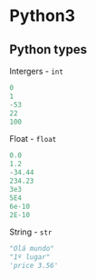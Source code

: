 # Python3

## Python types

Intergers - `int`

```python
0
1
-53
22
100
```


Float - `float`

```python
0.0
1.2
-34.44
234.23
3e3
5E4
6e-10
2E-10
```

String - `str`

```python
"Olá mundo"
"1º lugar"
'price 3.56'
```
